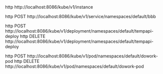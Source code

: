 http http://localhost:8086/kube/v1/instance

http POST http://localhost:8086/kube/v1/service/namespaces/default/bbb

http POST http://localhost:8086/kube/v1/deployment/namespaces/default/tempapi-deploy
http DELETE http://localhost:8086/kube/v1/deployment/namespaces/default/tempapi-deploy

http POST http://localhost:8086/kube/v1/pod/namespaces/default/dowork-pod
http DELETE http://localhost:8086/kube/v1/pod/namespaces/default/dowork-pod